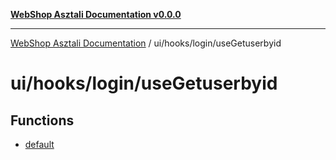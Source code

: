 [**WebShop Asztali Documentation v0.0.0**](../../../../README.md)

***

[WebShop Asztali Documentation](../../../../modules.md) / ui/hooks/login/useGetuserbyid

# ui/hooks/login/useGetuserbyid

## Functions

- [default](functions/default.md)
